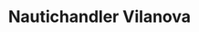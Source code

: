 ---
title: "Nautichandler Vilanova"
url: /vilanova-i-la-geltru/nautichandler-vilanova/
shop: Boot
---